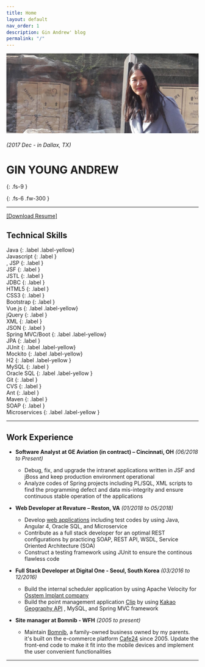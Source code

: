 ```yaml
---
title: Home
layout: default
nav_order: 1
description: Gin Andrew' blog
permalink: "/"
---
```


![](assets/images/profile.jpg)
###### (2017 Dec -  in Dallax, TX)
# GIN YOUNG ANDREW 
{: .fs-9 }

{: .fs-6 .fw-300 }


---
<a href="assets/Gin_resume.pdf">[Download Resume]</a>  
## Technical Skills
Java
{: .label .label-yellow}  
Javascript
{: .label }  
, JSP
{: .label }   
JSF
{: .label }  
JSTL
{: .label }  
JDBC
{: .label }  
HTML5
{: .label }  
CSS3
{: .label }  
Bootstrap
{: .label }  
Vue.js
{: .label .label-yellow}  
jQuery
{: .label }  
XML
{: .label }  
JSON
{: .label }  
Spring MVC/Boot
{: .label .label-yellow}   
JPA
{: .label }  
JUnit
{: .label  .label-yellow}  
Mockito
{: .label  .label-yellow}  
H2
{: .label .label-yellow }  
MySQL
{: .label }  
Oracle SQL
{: .label .label-yellow }  
Git
{: .label }  
CVS
{: .label }  
Ant
{: .label }  
Maven
{: .label }  
SOAP 
{: .label }  
Microservices
{: .label .label-yellow }

---
## Work Experience
* **Software Analyst at GE Aviation (in contract) – Cincinnati, OH**	 _(06/2018 to Present)_
	* Debug, fix, and upgrade the intranet applications written in JSF and jBoss and keep production environment operational
	 * Analyze codes of Spring projects including PL/SQL, XML scripts to find the programming defect and data mis-integrity and ensure continuous stable operation of the applications

* **Web Developer at Revature – Reston, VA**  _(01/2018 to 05/2018)_
	* Develop [web applications](https://github.com/1801Jan22Java/team-art/tree/Angular4-Gin) including test codes by using Java, Angular 4, Oracle SQL, and Microservice
	* Contribute as a full stack developer for an optimal REST configurations by practicing SOAP, REST API, WSDL, Service Oriented Architecture (SOA)
	* Construct a testing framework using JUnit to ensure the continous flawless code 

* **Full Stack Developer at Digital One - Seoul, South Korea**  _(03/2016 to 12/2016)_
	* Build the internal scheduler application by using Apache Velocity for [Osstem Implant company ](http://en.osstem.com/main/index.do)
	* Build the point management application [Clip](https://play.google.com/store/apps/details?id=com.kt.android.showtouch&hl=ko) by using [Kakao Geography API](https://apis.map.kakao.com/) , MySQL, and Spring MVC framework
	
* **Site manager at Bomnib - WFH** _(2005 to present)_
	* Maintain [Bomnib](http://m.bomnib.com), a family-owned business owned by my parents. it's built on the e-commerce platform [Cafe24](https://www.cafe24corp.com/en) since 2005. Update the front-end code to make it fit into the mobile devices and implement the user convenient functionalities

---
